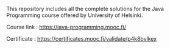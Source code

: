 This repository includes all the complete solutions for the Java Programming course offered by University of Helsinki.

Course link : https://java-programming.mooc.fi/

Certificate : https://certificates.mooc.fi/validate/p4k8bvlkex
